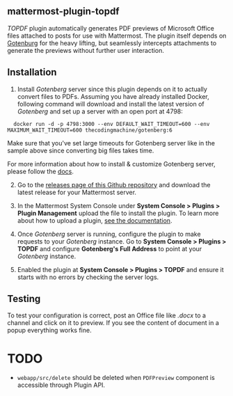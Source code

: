 ## mattermost-plugin-topdf
_TOPDF_ plugin automatically generates PDF previews of Microsoft Office files attached to posts for use with Mattermost. The plugin itself depends on [Gotenburg](https://github.com/thecodingmachine/gotenberg) for the heavy lifting, but seamlessly intercepts attachments to generate the previews without further user interaction.

## Installation
1. Install _Gotenberg_ server since this plugin depends on it to actually convert files to PDFs. Assuming you have already installed Docker, following command will download and install the latest version of _Gotenberg_ and set up a server with an open port at 4798:
  ```
    docker run -d -p 4798:3000 --env DEFAULT_WAIT_TIMEOUT=600 --env MAXIMUM_WAIT_TIMEOUT=600 thecodingmachine/gotenberg:6
  ```
  Make sure that you've set large timeouts for Gotenberg server like in the sample above since converting big files takes time.

  For more information about how to install & customize Gotenberg server, please follow the [docs](https://thecodingmachine.github.io/gotenberg/#install).

2. Go to the [releases page of this Github repository](https://github.com/ilgooz/mattermost-plugin-topdf/releases) and download the latest release for your Mattermost server.
   
3. In the Mattermost System Console under **System Console > Plugins > Plugin Management** upload the file to install the plugin. To learn more about how to upload a plugin, [see the documentation](https://docs.mattermost.com/administration/plugins.html#plugin-uploads).

4. Once _Gotenberg_ server is running, configure the plugin to make requests to your _Gotenberg_ instance. Go to **System Console > Plugins > TOPDF** and configure **Gotenberg's Full Address** to point at your _Gotenberg_ instance.  

5. Enabled the plugin at **System Console > Plugins > TOPDF** and ensure it starts with no errors by checking the server logs.

## Testing
To test your configuration is correct, post an Office file like _.docx_ to a channel and click on it to preview. If you see the content of document in a popup everything works fine.

# TODO
* `webapp/src/delete` should be deleted when `PDFPreview` component is accessible through Plugin API.
